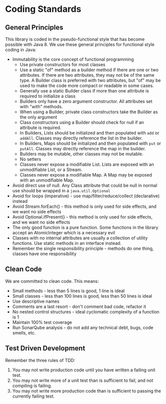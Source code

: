 # Coding Standards

## General Principles

This library is coded in the pseudo-functional style that has become possible with Java 8. We use
these general principles for functional style coding in Java:

- Immutability is the core concept of functional programming
    - Use private constructors for most classes
    - Use a static "of" method as a builder method if there are one or two attributes. If there are two attributes, they may not be of the same type.  A Builder class is preferred with two attributes, but "of" may be used to make the code more compact or readable in some cases.
    - Generally use a static Builder class if more than one attribute is required to initialize a class
    - Builders only have a zero argument constructor.  All attributes set with "with" methods.
    - When using a Builder, private class constructors take the Builder as the only argument
    - Class constructors using a Builder should check for null if an attribute is required.
    - In Builders, Lists should be initialized and then populated with `add` or `addAll`.  Classes may directly reference the list in the builder.
    - In Builders, Maps should be initialized and then populated with `put` or `putAll`.  Classes may directly reference the map in the builder.
    - Builders may be mutable, other classes may not be mutable.
    - No setters
    - Classes never expose a modifiable List. Lists are exposed with an unmodifiable List, or a Stream.
    - Classes never expose a modifiable Map. A Map may be exposed with an unmodifiable Map.
- Avoid direct use of null. Any Class attribute that could be null in normal use should be wrapped in a `java.util.Optional`
- Avoid for loops (imperative) - use map/filter/reduce/collect (declarative) instead
- Avoid Stream.forEach() - this method is only used for side effects, and we want no side effects
- Avoid Optional.ifPresent() - this method is only used for side effects, and we want no side effects
- The only good function is a pure function.  Some functions in the library accept an AtomicInteger which is a necessary evil
- Classes with no internal attributes are usually a collection of utility functions. Use static methods in an interface instead.
- Remember the single responsibility principle - methods do one thing, classes have one responsibility

## Clean Code

We are committed to clean code.  This means:

- Small methods - less than 5 lines is good, 1 line is ideal
- Small classes - less than 100 lines is good, less than 50 lines is ideal
- Use descriptive names
- Comments are a last resort - don't comment bad code, refactor it
- No nested control structures - ideal cyclomatic complexity of a function is 1
- Maintain 100% test coverage
- Run SonarQube analysis - do not add any technical debt, bugs, code smells, etc.

## Test Driven Development

Remember the three rules of TDD:

1. You may not write production code until you have written a failing unit test.
2. You may not write more of a unit test than is sufficient to fail, and not compiling is failing.
3. You may not write more production code than is sufficient to passing the currently failing test.


